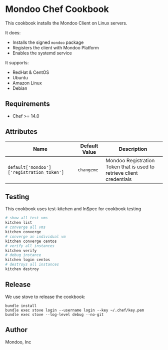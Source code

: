 # Mondoo Chef Cookbook

This cookbook installs the Mondoo Client on Linux servers.

It does:

 * Installs the signed `mondoo` package
 * Registers the client with Mondoo Platform
 * Enables the systemd service

It supports:

 * RedHat & CentOS
 * Ubuntu
 * Amazon Linux
 * Debian

## Requirements

* Chef >= 14.0


## Attributes

| Name           | Default Value | Description                        |
| -------------- | ------------- | -----------------------------------|
| `default['mondoo']['registration_token']` | `changeme` | Mondoo Registration Token that is used to retrieve client credentials


## Testing

This cookbook uses test-kitchen and InSpec for cookbook testing

```bash
# show all test vms 
kitchen list
# converge all vms
kitchen converge
# converge an individual vm
kitchen converge centos
# verify all instances
kitchen verify
# debug instance
kitchen login centos
# destroys all instances
kitchen destroy
```

## Release

We use stove to release the cookbook:

```
bundle install
bundle exec stove login --username login --key ~/.chef/key.pem
bundle exec stove --log-level debug --no-git
```

## Author

Mondoo, Inc